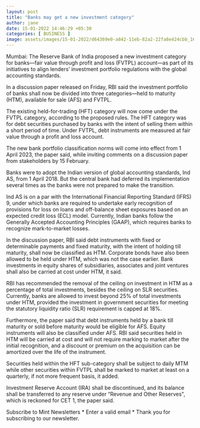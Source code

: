 ```yaml
---
layout: post
title: "Banks may get a new investment category"
author: jane 
date: 15-01-2022 14:46:29 +05:30 
categories: [ BUSINESS ] 
image: assets/images/15-01-2022/d64369e0-a842-11eb-82a2-22fa8e424cbb_1619639246617_1642174902938.jpg
---
```

Mumbai: The Reserve Bank of India proposed a new investment category for banks—fair value through profit and loss (FVTPL) account—as part of its initiatives to align lenders’ investment portfolio regulations with the global accounting standards.

In a discussion paper released on Friday, RBI said the investment portfolio of banks shall now be divided into three categories—held to maturity (HTM), available for sale (AFS) and FVTPL.

The existing held-for-trading (HFT) category will now come under the FVTPL category, according to the proposed rules. The HFT category was for debt securities purchased by banks with the intent of selling them within a short period of time. Under FVTPL, debt instruments are measured at fair value through a profit and loss account.

The new bank portfolio classification norms will come into effect from 1 April 2023, the paper said, while inviting comments on a discussion paper from stakeholders by 15 February.

Banks were to adopt the Indian version of global accounting standards, Ind AS, from 1 April 2018. But the central bank had deferred its implementation several times as the banks were not prepared to make the transition.

Ind AS is on a par with the International Financial Reporting Standard (IFRS) 9, under which banks are required to undertake early recognition of provisions for loss on loans and off-balance sheet exposures based on an expected credit loss (ECL) model. Currently, Indian banks follow the Generally Accepted Accounting Principles (GAAP), which requires banks to recognize mark-to-market losses.

In the discussion paper, RBI said debt instruments with fixed or determinable payments and fixed maturity, with the intent of holding till maturity, shall now be classified as HTM. Corporate bonds have also been allowed to be held under HTM, which was not the case earlier. Bank investments in equity shares of subsidiaries, associates and joint ventures shall also be carried at cost under HTM, it said.

RBI has recommended the removal of the ceiling on investment in HTM as a percentage of total investments, besides the ceiling on SLR securities. Currently, banks are allowed to invest beyond 25% of total investments under HTM, provided the investment in government securities for meeting the statutory liquidity ratio (SLR) requirement is capped at 18%.

Furthermore, the paper said that debt instruments held by a bank till maturity or sold before maturity would be eligible for AFS. Equity instruments will also be classified under AFS. RBI said securities held in HTM will be carried at cost and will not require marking to market after the initial recognition, and a discount or premium on the acquisition can be amortized over the life of the instrument.

Securities held within the HFT sub-category shall be subject to daily MTM while other securities within FVTPL shall be marked to market at least on a quarterly, if not more frequent basis, it added.

Investment Reserve Account (IRA) shall be discontinued, and its balance shall be transferred to any reserve under “Revenue and Other Reserves", which is reckoned for CET 1, the paper said.

Subscribe to Mint Newsletters * Enter a valid email * Thank you for subscribing to our newsletter.